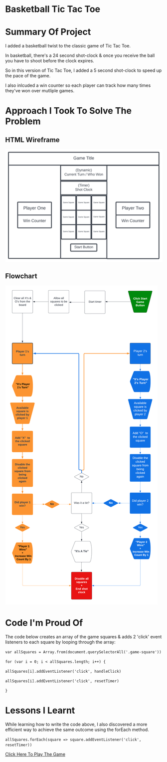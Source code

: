 # Basketball Tic Tac Toe
# Summary Of Project

I added a basketball twist to the classic game of Tic Tac Toe. 

In basketball, there's a 24 second shot-clock & once you receive the ball you have to shoot before the clock expires. 

So in this version of Tic Tac Toe, I added a 5 second shot-clock to speed up the pace of the game.

I also inlcuded a win counter so each player can track how many times they've won over mutliple games.

# Approach I Took To Solve The Problem

## HTML Wireframe
  <img src="./Images/tic-tac-toe-wireframe.png" alt="">

## Flowchart
  <img src="./Images/tic-tac-toe-flow.png" alt="">

# Code I'm Proud Of
The code below creates an array of the game squares & adds 2 'click' event listeners to each square by looping through the array:

`var allSquares = Array.from(document.querySelectorAll('.game-square'))`

`for (var i = 0; i < allSquares.length; i++) {`

`allSquares[i].addEventListener('click', handleClick)`

`allSquares[i].addEventListener('click', resetTimer)`

`}`



# Lessons I Learnt
While learning how to write the code above, I also discovered a more efficient way to achieve the same outcome using the forEach method.

`allSquares.forEach(square => square.addEventListener('click', resetTimer))`


<a href="https://marcusadams1220.github.io/tic-tac-toe/">Click Here To Play The Game</a>
